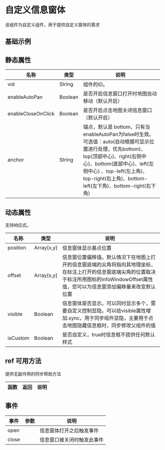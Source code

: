 # 自定义信息窗体
  该组件为自定义组件，用于提供自定义窗体的需求  

## 基础示例

<vuep template="#example"></vuep>

<script v-pre type="text/x-template" id="example">

  <template>
    <div class="amap-page-container">
      <el-bmap vid="amap" :zoom="zoom" :center="center" class="amap-demo">
        <el-bmap-marker :position="currentWindow.position"></el-bmap-marker>
        <el-bmap-info-window-custom
          :is-custom="true"
          :position="currentWindow.position"
          :visible.sync="currentWindow.visible"
          :events="{open: ()=>{open()},close: ()=>{close()}}"
          >
          <template>
            <span>{{currentWindow.content}}</span>
          </template>
        </el-bmap-info-window-custom>
      </el-bmap>
      <div class="toolbar">
        <button @click="switchWindow">切换显隐</button>
        <button @click="changePosition()">修改弹出框位置</button>
      </div>
    </div>
  </template>

  <style>
    .amap-demo {
      height: 300px;
    }
  </style>

  <script>
    module.exports = {
      data () {
        return {
          zoom: 14,
          center: [121.5273285, 31.21515044],
          currentWindow: {
            position: [121.4113285, 31.21515044],
            content: 'hello world',
            events: {},
            visible: true
          }
        }
      },

      mounted() {
      },

      methods: {
        open(){
          console.log('窗口已打开')
        },
        close(){
          console.log('窗口已关闭')
        },
        switchWindow() {
          this.currentWindow.visible = !this.currentWindow.visible;
        },
        changePosition() {
          let position = this.currentWindow.position;
          this.currentWindow.position = [position[0] + 0.002, position[1] - 0.002];
        },
      }
    };
  </script>

</script>



## 静态属性

名称 | 类型 | 说明
---|---|---|
vid | String | 组件的ID。
enableAutoPan | Boolean | 是否开启信息窗口打开时地图自动移动（默认开启）
enableCloseOnClick | Boolean | 是否开启点击地图关闭信息窗口（默认开启）
anchor | String | 锚点，默认是 bottom，只有当enableAutoPan为false时生效。可选值：auto(自动根据可显示位置进行处理，优先bottom)、top(顶部中心)、right(右侧中心)、bottom(底部中心)、left(左侧中心) 、top-left(左上角)、top-right(右上角)、bottom-left(左下角)、bottom-right(右下角)

## 动态属性

支持响应式。

名称 | 类型 | 说明
---|---|---|
position | Array[x,y] | 信息窗体显示基点位置
offset | Array[x,y] | 信息窗位置偏移值。默认情况下在地图上打开的信息窗底端的尖角将指向其地理坐标，在标注上打开的信息窗底端尖角的位置取决于标注所用图标的infoWindowOffset属性值，您可以为信息窗添加偏移量来改变默认位置
visible | Boolean | 信息窗体是否显示。可以同时显示多个，需要自定义控制显隐。可以给visible属性增加.sync，用于同步组件显隐，主要用于点击地图隐藏信息框时，同步修改父组件的值
isCustom | Boolean | 是否自定义，true时信息框不提供任何默认样式

## ref 可用方法
提供无副作用的同步帮助方法

函数 | 返回 | 说明
---|---|---|

## 事件

事件 | 参数 | 说明
---|---|---|
open|  | 信息窗体打开之后触发事件
close |  | 信息窗口被关闭时触发此事件
